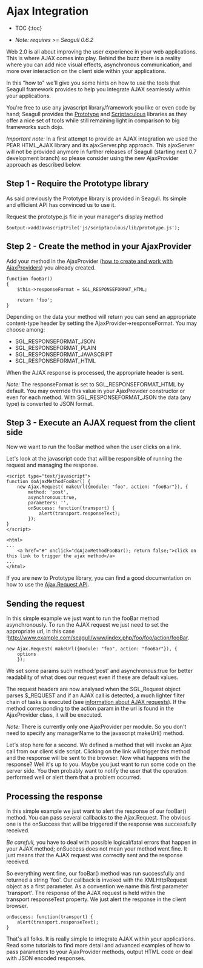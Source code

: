 <!-- Name: Howto/AJAX/AjaxIntegration -->
<!-- Version: 8 -->
<!-- Last-Modified: 2007/11/08 15:40:24 -->
<!-- Author: lyric -->
<!-- Status: Original -->

# Ajax Integration
* TOC
{:toc}

 * *Note: requires \>= Seagull 0.6.2*

Web 2.0 is all about improving the user experience in your web applications. This is where AJAX comes into play. Behind the buzz there is a reality where you can add nice visual effects, asynchronous communication, and more over interaction on the client side within your applications.

In this "how to" we'll give you some hints on how to use the tools that Seagull framework provides to help you integrate AJAX seamlessly within your applications.

You're free to use any javascript library/framework you like or even code by hand; Seagull provides the [Prototype][1] and [Scriptaculous][2] libraries as they offer a nice set of tools while still remaining light in comparison to big frameworks such dojo.

*Important note:* In a first attempt to provide an AJAX integration we used the PEAR HTML\_AJAX library and its ajaxServer.php approach. This ajaxServer will not be provided anymore in further releases of Seagull (starting next 0.7 development branch) so please consider using the new AjaxProvider approach as described below.

## Step 1 - Require the Prototype library

As said previously the Prototype library is provided in Seagull. Its simple and efficient API has convinced us to use it.

Request the prototype.js file in your manager's display method


	$output->addJavascriptFile('js/scriptaculous/lib/prototype.js');

## Step 2 - Create the method in your <moduleName>AjaxProvider

Add your method in the <moduleName>AjaxProvider ([how to create and work with AjaxProviders][3]) you already created.


	function fooBar()
	{
	    $this->responseFormat = SGL_RESPONSEFORMAT_HTML;
	
	    return 'foo';
	}

Depending on the data your method will return you can send an appropriate content-type header by setting the AjaxProvider-\>responseFormat. You may choose among:

 * SGL\_RESPONSEFORMAT\_JSON
 * SGL\_RESPONSEFORMAT\_PLAIN
 * SGL\_RESPONSEFORMAT\_JAVASCRIPT
 * SGL\_RESPONSEFORMAT\_HTML

When the AJAX response is processed, the appropriate header is sent.

*Note:* The responseFormat is set to SGL\_RESPONSEFORMAT\_HTML by default. You may override this value in your <moduleName>AjaxProvider constructor or even for each method. With SGL\_RESPONSEFORMAT\_JSON the data (any type) is converted to JSON format. 
## Step 3 - Execute an AJAX request from the client side

Now we want to run the fooBar method when the user clicks on a link.

Let's look at the javascript code that will be responsible of running the request and managing the response.


	<script type="text/javascript">
	function doAjaxMethodFooBar() {
	    new Ajax.Request( makeUrl({module: "foo", action: "fooBar"}), {
	        method: 'post',
	        asynchronous:true,
	        parameters: '',
	        onSuccess: function(transport) {
	            alert(transport.responseText);
	        });
	}
	</script>
	
	<html>
	...
	    <a href="#" onclick="doAjaxMethodFooBar(); return false;">click on this link to trigger the ajax method</a>
	...
	</html>

If you are new to Prototype library, you can find a good documentation on how to use the [Ajax.Request API][4]. 

## Sending the request

In this simple example we just want to run the fooBar method asynchronously. To run the AJAX request we just need to set the appropriate url, in this case !http://www.example.com/seagull/www/index.php/foo/foo/action/fooBar.


	new Ajax.Request( makeUrl({module: "foo", action: "fooBar"}), {
	    options
	    });

We set some params such method:'post' and asynchronous:true for better readability of what does our request even if these are default values.

The request headers are now analysed when the SGL\_Request object parses $\_REQUEST and if an AJAX call is detected, a much lighter filter chain of tasks is executed (see [information about AJAX requests][5]). If the method corresponding to the action param in the url is found in the <moduleName>AjaxProvider class, it will be executed.

*Note:* There is currently only one AjaxProvider per module. So you don't need to specify any managerName to the javascript makeUrl() method.

Let's stop here for a second. We defined a method that will invoke an Ajax call from our client side script. Clicking on the link will trigger this method and the response will be sent to the browser. Now what happens with the response? Well it's up to you. Maybe you just want to run some code on the server side. You then probably want to notify the user that the operation performed well or alert them that a problem occurred.

## Processing the response

In this simple example we just want to alert the response of our fooBar() method. You can pass several callbacks to the Ajax.Request. The obvious one is the onSuccess that will be triggered if the response was successfully received.

*Be carefull,* you have to deal with possible logical/fatal errors that happen in your AJAX method; onSuccess does not mean your method went fine. It just means that the AJAX request was correctly sent and the response received.

So everything went fine, our fooBar() method was run successfully and returned a string 'foo'. Our callback is invoked with the XMLHttpRequest object as a first parameter. As a convention we name this first parameter 'transport'. The response of the AJAX request is held within the transport.responseText property. We just alert the response in the client browser.


	onSuccess: function(transport) {
	    alert(transport.responseText);
	}


That's all folks. It is really simple to integrate AJAX within your applications. Read some tutorials to find more detail and advanced examples of how to pass parameters to your AjaxProvider methods, output HTML code or deal with JSON encoded responses.

[1]:	http://www.prototypejs.org
[2]:	http://script.aculo.us
[3]:	/wiki:Howto/AJAX/AjaxProvider/
[4]:	http://prototypejs.org/api/ajax/request
[5]:	/wiki:Howto/AJAX/AjaxRequests/
